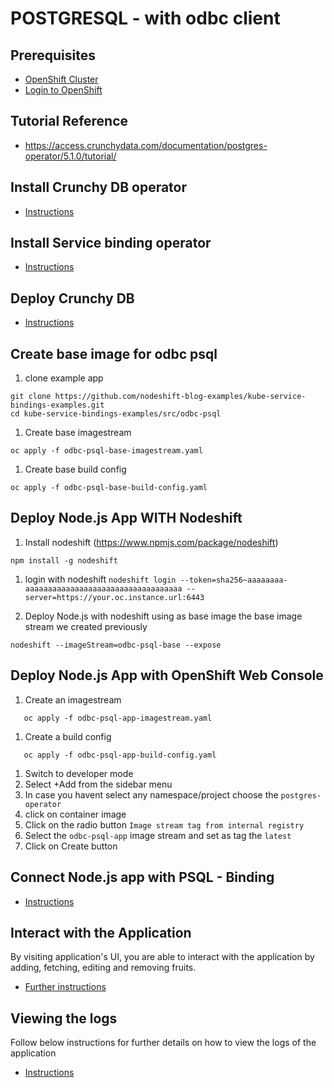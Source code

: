 # POSTGRESQL - with odbc client

## Prerequisites

- [OpenShift Cluster](/README.md#setup-an-openshift-cluster-on-a-red-hat-sandbox)
- [Login to OpenShift](/README.md#login-to-openshift)

## Tutorial Reference

- https://access.crunchydata.com/documentation/postgres-operator/5.1.0/tutorial/

## Install Crunchy DB operator

- [Instructions](../../README.md#install-crunchy-db-operator)

## Install Service binding operator

- [Instructions](../../README.md#install-service-binding-operator)

## Deploy Crunchy DB

- [Instructions](../../README.md#deploy-postgresql---crunchy-db-in-openshift)

## Create base image for odbc psql

1. clone example app

```
git clone https://github.com/nodeshift-blog-examples/kube-service-bindings-examples.git
cd kube-service-bindings-examples/src/odbc-psql
```

1. Create base imagestream

```
oc apply -f odbc-psql-base-imagestream.yaml
```

1. Create base build config

```
oc apply -f odbc-psql-base-build-config.yaml
```

## Deploy Node.js App WITH Nodeshift

1. Install nodeshift (https://www.npmjs.com/package/nodeshift)

```
npm install -g nodeshift
```

1. login with nodeshift `nodeshift login --token=sha256~aaaaaaaa-aaaaaaaaaaaaaaaaaaaaaaaaaaaaaaaaaaa --server=https://your.oc.instance.url:6443`

1. Deploy Node.js with nodeshift using as base image the base image stream we created previously

```
nodeshift --imageStream=odbc-psql-base --expose
```

## Deploy Node.js App with OpenShift Web Console

1. Create an imagestream

```
   oc apply -f odbc-psql-app-imagestream.yaml
```

1. Create a build config

```
   oc apply -f odbc-psql-app-build-config.yaml
```

1. Switch to developer mode
1. Select +Add from the sidebar menu
1. In case you havent select any namespace/project choose the `postgres-operator`
1. click on container image
1. Click on the radio button `Image stream tag from internal registry`
1. Select the `odbc-psql-app` image stream and set as tag the `latest`
1. Click on Create button

## Connect Node.js app with PSQL - Binding

- [Instructions](../../README.md#connecting-nodejs-app-using-service-binding-operator)

## Interact with the Application

By visiting application's UI, you are able to interact with the application by adding, fetching, editing and removing fruits.

- [Further instructions](../../README.md#interact-with-the-application)

## Viewing the logs

Follow below instructions for further details on how to view the logs of the application

- [Instructions](../../README.md#viewing-logs-of-the-app)
